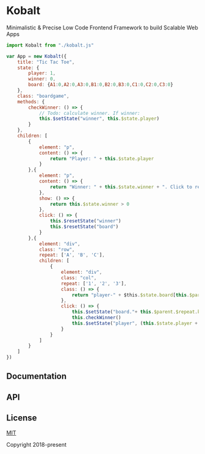 # Kobalt

Minimalistic & Precise Low Code Frontend Framework to build Scalable Web Apps

```javascript
import Kobalt from "./kobalt.js"

var App = new Kobalt({
	title: "Tic Tac Toe",
	state: {
		player: 1,
		winner: 0,
		board: {A1:0,A2:0,A3:0,B1:0,B2:0,B3:0,C1:0,C2:0,C3:0}
	},
	class: "boardgame",
	methods: {
		checkWinner: () => {
			// Todo: calculate winner. If winner:
			this.$setState("winner", this.$state.player)
		}
	},
	children: [
		{
			element: "p",
			content: () => {
				return "Player: " + this.$state.player
			}
		},{
			element: "p",
			content: () => {
				return "Winner: " + this.$state.winner + ". Click to restart."
			},
			show: () => {
				return this.$state.winner > 0
			},
			click: () => {
				this.$resetState("winner")
				this.$resetState("board")
			}
		},{
			element: "div",
			class: "row",
			repeat: ['A', 'B', 'C'],
			children: [
				{
					element: "div",
					class: "col",
					repeat: ['1', '2', '3'],
					class: () => {
						return "player-" + $this.$state.board[this.$parent.$repeat.key + this.$repeat.key]
					},
					click: () => {
						this.$setState("board."+ this.$parent.$repeat.key + this.$repeat.key, this.$state.player)
						this.checkWinner()
						this.$setState("player", (this.$state.player + 1) % 2)
					}
				}
			]
		}
	]
})
```

## Documentation

## API

## License

[MIT](http://opensource.org/licenses/MIT)

Copyright 2018-present
